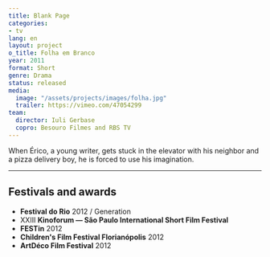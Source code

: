 ```yaml
---
title: Blank Page
categories:
- tv
lang: en
layout: project
o_title: Folha em Branco
year: 2011
format: Short
genre: Drama
status: released
media:
  image: "/assets/projects/images/folha.jpg"
  trailer: https://vimeo.com/47054299
team:
  director: Iuli Gerbase
  copro: Besouro Filmes and RBS TV
---
```


When Érico, a young writer, gets stuck in the elevator with his neighbor and a pizza delivery boy, he is forced to use his imagination.

---

## Festivals and awards

* **Festival do Rio** 2012 / Generation
* XXIII **Kinoforum — São Paulo International Short Film Festival**
* **FESTin** 2012
* **Children's Film Festival Florianópolis** 2012
* **ArtDéco Film Festival** 2012
